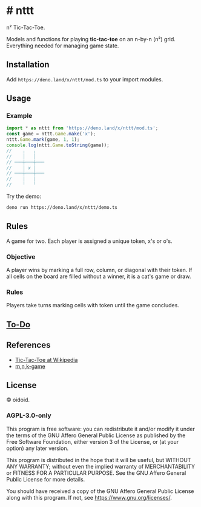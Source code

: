 # \# nttt

n² Tic-Tac-Toe.

Models and functions for playing **tic-tac-toe** on an n-by-n (n²) grid.
Everything needed for managing game state.

## Installation

Add `https://deno.land/x/nttt/mod.ts` to your import modules.

## Usage

### Example

```ts
import * as nttt from 'https://deno.land/x/nttt/mod.ts';
const game = nttt.Game.make('x');
nttt.Game.mark(game, 1, 1);
console.log(nttt.Game.toString(game));
//    ╷   ╷
//    │   │
// ───┼───┼───
//    │ x │
// ───┼───┼───
//    │   │
//    ╵   ╵
```

Try the demo:

```bash
deno run https://deno.land/x/nttt/demo.ts
```

## Rules

A game for two. Each player is assigned a unique token, x's or o's.

### Objective

A player wins by marking a full row, column, or diagonal with their token. If
all cells on the board are filled without a winner, it is a cat's game or draw.

### Rules

Players take turns marking cells with token until the game concludes.

## [To-Do](to-do.text)

## References

- [Tic-Tac-Toe at Wikipedia](https://en.wikipedia.org/wiki/Tic-tac-toe)
- [m,n,k-game](https://en.wikipedia.org/wiki/M,n,k-game)

## License

© oidoid.

### AGPL-3.0-only

This program is free software: you can redistribute it and/or modify it under
the terms of the GNU Affero General Public License as published by the Free
Software Foundation, either version 3 of the License, or (at your option) any
later version.

This program is distributed in the hope that it will be useful, but WITHOUT ANY
WARRANTY; without even the implied warranty of MERCHANTABILITY or FITNESS FOR A
PARTICULAR PURPOSE. See the GNU Affero General Public License for more details.

You should have received a copy of the GNU Affero General Public License along
with this program. If not, see <https://www.gnu.org/licenses/>.
